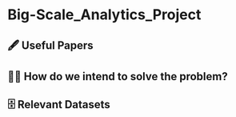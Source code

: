 # Big-Scale_Analytics_Project
## 🖋 Useful Papers 

## 👩‍💻 How do we intend to solve the problem?

## 🗄 Relevant Datasets
